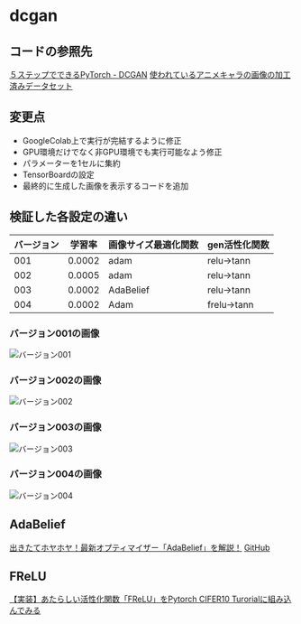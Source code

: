 # dcgan

## コードの参照先
[５ステップでできるPyTorch - DCGAN](https://qiita.com/hkthirano/items/7381095aaee668513487)
[使われているアニメキャラの画像の加工済みデータセット](https://github.com/hkthirano/5Steps-PyTorch-DCGAN)

## 変更点
- GoogleColab上で実行が完結するように修正
- GPU環境だけでなく非GPU環境でも実行可能なよう修正
- パラメーターを1セルに集約
- TensorBoardの設定
- 最終的に生成した画像を表示するコードを追加

## 検証した各設定の違い

|バージョン|学習率|画像サイズ最適化関数|gen活性化関数|
|----|----|----|----|
|001|0.0002|adam|relu->tann|
|002|0.0005|adam|relu->tann|
|003|0.0002|AdaBelief|relu->tann||
|004|0.0002|Adam|frelu->tann|

### バージョン001の画像
![バージョン001](https://storage.googleapis.com/zenn-user-upload/e6gq761219s8pev6oq8qscdgy84p)

### バージョン002の画像
![バージョン002](https://storage.googleapis.com/zenn-user-upload/jc3232hn99cf4n972cz9cwoircb1)

### バージョン003の画像
![バージョン003](https://storage.googleapis.com/zenn-user-upload/stb39ibk32j4n25eybu2h5bglcdg)

### バージョン004の画像
![バージョン004](https://storage.googleapis.com/zenn-user-upload/4lsbnworil6gmpgtm23iis0pbyw7)



## AdaBelief
[出きたてホヤホヤ！最新オプティマイザー「AdaBelief」を解説！](https://qiita.com/omiita/items/5012afa3cba4d73a7aed)
[GitHub](https://github.com/juntang-zhuang/Adabelief-Optimizer)

## FReLU
[【実装】あたらしい活性化関数「FReLU」をPytorch CIFER10 Turorialに組み込んでみる](https://qiita.com/Radley/items/5cfa226d9d108e769861)
